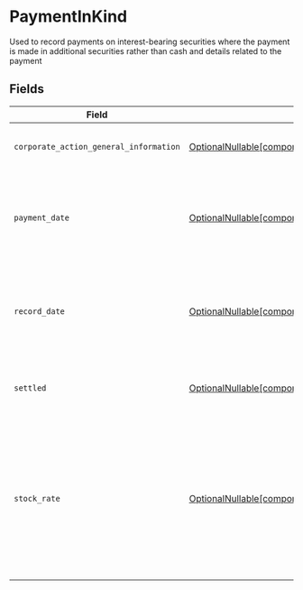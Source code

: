 # PaymentInKind

Used to record payments on interest-bearing securities where the payment is made in additional securities rather than cash and details related to the payment


## Fields

| Field                                                                                                                                                              | Type                                                                                                                                                               | Required                                                                                                                                                           | Description                                                                                                                                                        | Example                                                                                                                                                            |
| ------------------------------------------------------------------------------------------------------------------------------------------------------------------ | ------------------------------------------------------------------------------------------------------------------------------------------------------------------ | ------------------------------------------------------------------------------------------------------------------------------------------------------------------ | ------------------------------------------------------------------------------------------------------------------------------------------------------------------ | ------------------------------------------------------------------------------------------------------------------------------------------------------------------ |
| `corporate_action_general_information`                                                                                                                             | [OptionalNullable[components.EntryPaymentInKindCorporateActionGeneralInformation]](../../models/components/entrypaymentinkindcorporateactiongeneralinformation.md) | :heavy_minus_sign:                                                                                                                                                 | Common fields for corporate actions                                                                                                                                |                                                                                                                                                                    |
| `payment_date`                                                                                                                                                     | [OptionalNullable[components.EntryPaymentInKindPaymentDate]](../../models/components/entrypaymentinkindpaymentdate.md)                                             | :heavy_minus_sign:                                                                                                                                                 | The anticipated payment date at the depository                                                                                                                     | {<br/>"day": 14,<br/>"month": 5,<br/>"year": 2024<br/>}                                                                                                            |
| `record_date`                                                                                                                                                      | [OptionalNullable[components.EntryPaymentInKindRecordDate]](../../models/components/entrypaymentinkindrecorddate.md)                                               | :heavy_minus_sign:                                                                                                                                                 | The date on which positions are recorded in order to calculate entitlement                                                                                         | {<br/>"day": 14,<br/>"month": 5,<br/>"year": 2024<br/>}                                                                                                            |
| `settled`                                                                                                                                                          | [OptionalNullable[components.EntryPaymentInKindSettled]](../../models/components/entrypaymentinkindsettled.md)                                                     | :heavy_minus_sign:                                                                                                                                                 | Corresponds to the position's settled quantity                                                                                                                     | {<br/>"value": "0.25"<br/>}                                                                                                                                        |
| `stock_rate`                                                                                                                                                       | [OptionalNullable[components.EntryPaymentInKindStockRate]](../../models/components/entrypaymentinkindstockrate.md)                                                 | :heavy_minus_sign:                                                                                                                                                 | The rate (raw value, not a percentage, example: 50% will be .5 in this field) at which shares will be disbursed to the shareholder                                 | {<br/>"value": "0.25"<br/>}                                                                                                                                        |